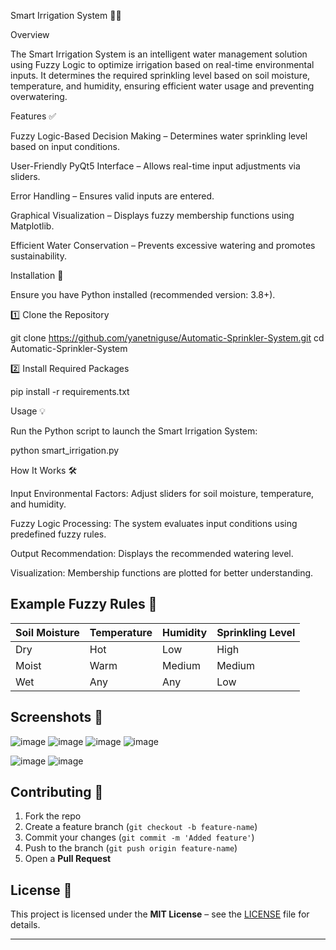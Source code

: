 Smart Irrigation System 🌱🚰

Overview

The Smart Irrigation System is an intelligent water management solution using Fuzzy Logic to optimize irrigation based on real-time environmental inputs. It determines the required sprinkling level based on soil moisture, temperature, and humidity, ensuring efficient water usage and preventing overwatering.

Features ✅

Fuzzy Logic-Based Decision Making – Determines water sprinkling level based on input conditions.

User-Friendly PyQt5 Interface – Allows real-time input adjustments via sliders.

Error Handling – Ensures valid inputs are entered.

Graphical Visualization – Displays fuzzy membership functions using Matplotlib.

Efficient Water Conservation – Prevents excessive watering and promotes sustainability.

Installation 🚀

Ensure you have Python installed (recommended version: 3.8+).

1️⃣ Clone the Repository

 git clone https://github.com/yanetniguse/Automatic-Sprinkler-System.git
 cd Automatic-Sprinkler-System

2️⃣ Install Required Packages

 pip install -r requirements.txt

Usage 💡

Run the Python script to launch the Smart Irrigation System:

 python smart_irrigation.py

How It Works 🛠️

Input Environmental Factors: Adjust sliders for soil moisture, temperature, and humidity.

Fuzzy Logic Processing: The system evaluates input conditions using predefined fuzzy rules.

Output Recommendation: Displays the recommended watering level.

Visualization: Membership functions are plotted for better understanding.

## Example Fuzzy Rules 📏
| Soil Moisture | Temperature | Humidity | Sprinkling Level |
|--------------|------------|----------|-----------------|
| Dry         | Hot        | Low      | High           |
| Moist       | Warm       | Medium   | Medium         |
| Wet         | Any        | Any      | Low            |

## Screenshots 📸
![image](https://github.com/user-attachments/assets/6377bd60-11c6-4aac-ab1c-a454db96fa7b)
![image](https://github.com/user-attachments/assets/f28f3a90-4b04-4bc5-9093-d69bb7da4d36)
![image](https://github.com/user-attachments/assets/5d90cbbd-7681-40d4-b7a5-71b5929e38de)
![image](https://github.com/user-attachments/assets/6369a5b0-4a14-477c-b540-43a3c08ed88b)

![image](https://github.com/user-attachments/assets/33bfb9b3-e99c-4baa-8c6d-13ccd224f251)
![image](https://github.com/user-attachments/assets/cb029e4f-0794-41bb-bd08-91118c4af0cf)


## Contributing 🤝
1. Fork the repo
2. Create a feature branch (`git checkout -b feature-name`)
3. Commit your changes (`git commit -m 'Added feature'`)
4. Push to the branch (`git push origin feature-name`)
5. Open a **Pull Request**

## License 📜
This project is licensed under the **MIT License** – see the [LICENSE](LICENSE) file for details.

---


